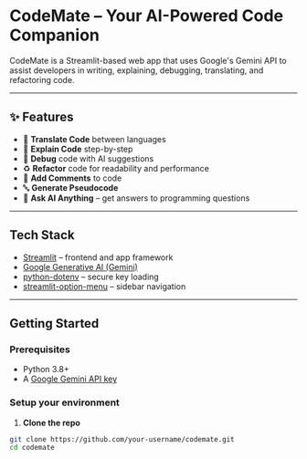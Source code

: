 # CodeMate – Your AI-Powered Code Companion

CodeMate is a Streamlit-based web app that uses Google's Gemini API to assist developers in writing, explaining, debugging, translating, and refactoring code.

---

## ✨ Features

- 🔁 **Translate Code** between languages
- 📖 **Explain Code** step-by-step
- 🐞 **Debug** code with AI suggestions
- ♻️ **Refactor** code for readability and performance
- 💬 **Add Comments** to code
- 🔤 **Generate Pseudocode**
- 🤖 **Ask AI Anything** – get answers to programming questions

---

## Tech Stack

- [Streamlit](https://streamlit.io/) – frontend and app framework
- [Google Generative AI (Gemini)](https://ai.google.dev/)
- [python-dotenv](https://pypi.org/project/python-dotenv/) – secure key loading
- [streamlit-option-menu](https://pypi.org/project/streamlit-option-menu/) – sidebar navigation

---

## Getting Started

### Prerequisites

- Python 3.8+
- A [Google Gemini API key](https://makersuite.google.com/app/apikey)

### Setup your environment

1. **Clone the repo**

```bash
git clone https://github.com/your-username/codemate.git
cd codemate

